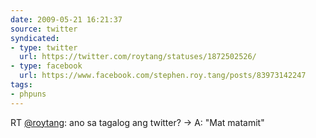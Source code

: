 ```yaml
---
date: 2009-05-21 16:21:37
source: twitter
syndicated:
- type: twitter
  url: https://twitter.com/roytang/statuses/1872502526/
- type: facebook
  url: https://www.facebook.com/stephen.roy.tang/posts/83973142247
tags:
- phpuns
---
```


RT [@roytang](https://twitter.com/roytang/): ano sa tagalog ang twitter? -&gt; A: "Mat matamit"